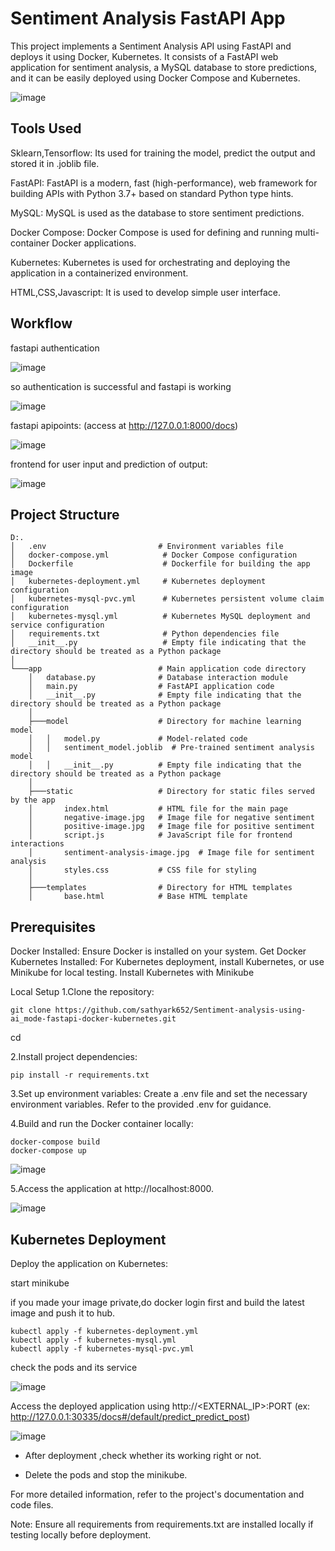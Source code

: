 # Sentiment Analysis FastAPI App
This project implements a Sentiment Analysis API using FastAPI and deploys it using Docker, Kubernetes. 
It consists of a FastAPI web application for sentiment analysis, a MySQL database to store predictions, and it can be easily deployed using Docker Compose and Kubernetes.


![image](https://github.com/sathyark652/Sentiment-analysis-using-ai_mode-fastapi-docker-kubernetes/assets/117423140/1f629774-d5a3-479c-88cb-231fd6174529)

## Tools Used

Sklearn,Tensorflow: Its used for training the model, predict the output and stored it in .joblib file.

FastAPI: FastAPI is a modern, fast (high-performance), web framework for building APIs with Python 3.7+ based on standard Python type hints.

MySQL: MySQL is used as the database to store sentiment predictions.

Docker Compose: Docker Compose is used for defining and running multi-container Docker applications.

Kubernetes: Kubernetes is used for orchestrating and deploying the application in a containerized environment.

HTML,CSS,Javascript: It is used to develop simple user interface.

## Workflow

fastapi authentication

![image](https://github.com/sathyark652/Sentiment-analysis-using-ai_mode-fastapi-docker-kubernetes/assets/117423140/88a2cd1a-a8ab-4ecc-8e3b-ef7efb36eb96)

so authentication is successful and fastapi is working

![image](https://github.com/sathyark652/Sentiment-analysis-using-ai_mode-fastapi-docker-kubernetes/assets/117423140/942e3bce-9822-4162-8564-229ac0e9195f)

fastapi apipoints: (access at http://127.0.0.1:8000/docs)

![image](https://github.com/sathyark652/Sentiment-analysis-using-ai_mode-fastapi-docker-kubernetes/assets/117423140/f97530d6-fdf2-4ccd-995c-7d0e5a6602c7)

frontend for user input and prediction of output:

![image](https://github.com/sathyark652/Sentiment-analysis-using-ai_mode-fastapi-docker-kubernetes/assets/117423140/d1467c9d-4b8a-4ab8-a42b-fc8a19d08a87)


## Project Structure
```
D:.
│   .env                         # Environment variables file
│   docker-compose.yml            # Docker Compose configuration
│   Dockerfile                    # Dockerfile for building the app image
│   kubernetes-deployment.yml     # Kubernetes deployment configuration
│   kubernetes-mysql-pvc.yml      # Kubernetes persistent volume claim configuration
│   kubernetes-mysql.yml          # Kubernetes MySQL deployment and service configuration
│   requirements.txt              # Python dependencies file
│   __init__.py                   # Empty file indicating that the directory should be treated as a Python package
│
└───app                          # Main application code directory
    │   database.py              # Database interaction module
    │   main.py                  # FastAPI application code
    │   __init__.py              # Empty file indicating that the directory should be treated as a Python package
    │
    ├───model                    # Directory for machine learning model
    │   │   model.py             # Model-related code
    │   │   sentiment_model.joblib  # Pre-trained sentiment analysis model
    │   │   __init__.py          # Empty file indicating that the directory should be treated as a Python package
    │
    ├───static                   # Directory for static files served by the app
    │       index.html           # HTML file for the main page
    │       negative-image.jpg   # Image file for negative sentiment
    │       positive-image.jpg   # Image file for positive sentiment
    │       script.js            # JavaScript file for frontend interactions
    │       sentiment-analysis-image.jpg  # Image file for sentiment analysis
    │       styles.css           # CSS file for styling
    │
    ├───templates                # Directory for HTML templates
    │       base.html            # Base HTML template
```

## Prerequisites
Docker Installed: Ensure Docker is installed on your system. Get Docker
Kubernetes Installed: For Kubernetes deployment, install Kubernetes, or use Minikube for local testing. Install Kubernetes with Minikube

Local Setup
1.Clone the repository:
```
git clone https://github.com/sathyark652/Sentiment-analysis-using-ai_mode-fastapi-docker-kubernetes.git
```
cd <project-directory>

2.Install project dependencies:
```
pip install -r requirements.txt
```
3.Set up environment variables:
Create a .env file and set the necessary environment variables. Refer to the provided .env for guidance.

4.Build and run the Docker container locally:

```
docker-compose build
docker-compose up
```

![image](https://github.com/sathyark652/Sentiment-analysis-using-ai_mode-fastapi-docker-kubernetes/assets/117423140/3cb66c18-437f-4333-8877-40cca7b01bab)


5.Access the application at http://localhost:8000.


![image](https://github.com/sathyark652/Sentiment-analysis-using-ai_mode-fastapi-docker-kubernetes/assets/117423140/44b8733c-b3c4-48b5-ab9a-b43698b85d8d)


## Kubernetes Deployment
Deploy the application on Kubernetes:

start minikube 

if you made your image private,do docker login first and build the latest image and push it to hub.
```
kubectl apply -f kubernetes-deployment.yml
kubectl apply -f kubernetes-mysql.yml
kubectl apply -f kubernetes-mysql-pvc.yml
```
check the pods and its service 

![image](https://github.com/sathyark652/Sentiment-analysis-using-ai_mode-fastapi-docker-kubernetes/assets/117423140/7a17d0ed-5526-494e-b0f0-117e0555dd16)

Access the deployed application using http://<EXTERNAL_IP>:PORT
(ex: http://127.0.0.1:30335/docs#/default/predict_predict_post)


![image](https://github.com/sathyark652/Sentiment-analysis-using-ai_mode-fastapi-docker-kubernetes/assets/117423140/500d2f94-478c-4c7e-9589-322130522d5e)

* After deployment ,check whether its working right or not.

* Delete the pods and  stop the minikube.

For more detailed information, refer to the project's documentation and code files.

Note: Ensure all requirements from requirements.txt are installed locally if testing locally before deployment.


